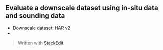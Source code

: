 
## Evaluate a downscale dataset using in-situ data and sounding data
- Downscale dataset: HAR v2
-   

> Written with [StackEdit](https://stackedit.io/).
<!--stackedit_data:
eyJoaXN0b3J5IjpbLTUzNzIwMTA2Nl19
-->